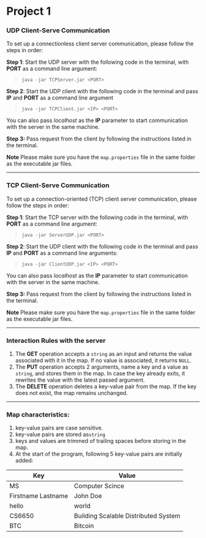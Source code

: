 # Project 1

### UDP Client-Serve Communication

To set up a connectionless client server communication, please follow the steps in order: 

**Step 1**: Start the UDP server with the following code in the terminal, with **PORT** as a command line argument:
>`java -jar TCPServer.jar <PORT>`

**Step 2**: Start the UDP client with the following code in the terminal and pass **IP** and **PORT** as a command line argument
>`java -jar TCPClient.jar <IP> <PORT>`

You can also pass *localhost* as the **IP** parameter to start communication with the server in the same machine.

**Step 3:** Pass request from the client by following the instructions listed in the terminal.

**Note** Please make sure you have the `map.properties` file in the same folder as the executable jar files. 

---

### TCP Client-Serve Communication

To set up a connection-oriented (TCP) client server communication, please follow the steps in order:

**Step 1**: Start the TCP server with the following code in the terminal, with **PORT** as a command line argument:
>`java -jar ServerUDP.jar <PORT>`

**Step 2**: Start the UDP client with the following code in the terminal and pass **IP** and **PORT** as a command line arguments:
>`java -jar ClientUDP.jar <IP> <PORT>`

You can also pass *localhost* as the **IP** parameter to start communication with the server in the same machine.

**Step 3:** Pass request from the client by following the instructions listed in the terminal.

**Note** Please make sure you have the `map.properties` file in the same folder as the executable jar files.


---

### Interaction Rules with the server

1. The **GET** operation accepts a `string` as an input and returns the value associated with it in the map. If no value is associated, it returns `NULL`.
2. The **PUT** operation accepts 2 arguments, name a key and a value as `string`, and stores them in the map. In case the key already exits, it rewrites the value with the latest passed argument.
3. The **DELETE** operation deletes a key-value pair from the map. If the key does not exist,  the map remains unchanged. 

---

### Map characteristics: 

1. key-value pairs are case sensitive. 
2. key-value pairs are stored as`string`
3. keys and values are trimmed of trailing spaces before storing in the map. 
4. At the start of the program, following 5 key-value pairs are initially added:
 
| Key               | Value                                |   
------------------------|--------------------------------------|
   | MS                 | Computer Scince                      |
   | Firstname Lastname | John Doe                             |
   | hello              | world                                |
   | CS6650             | Building Scalable Distributed System |
   | BTC                | Bitcoin                              |
